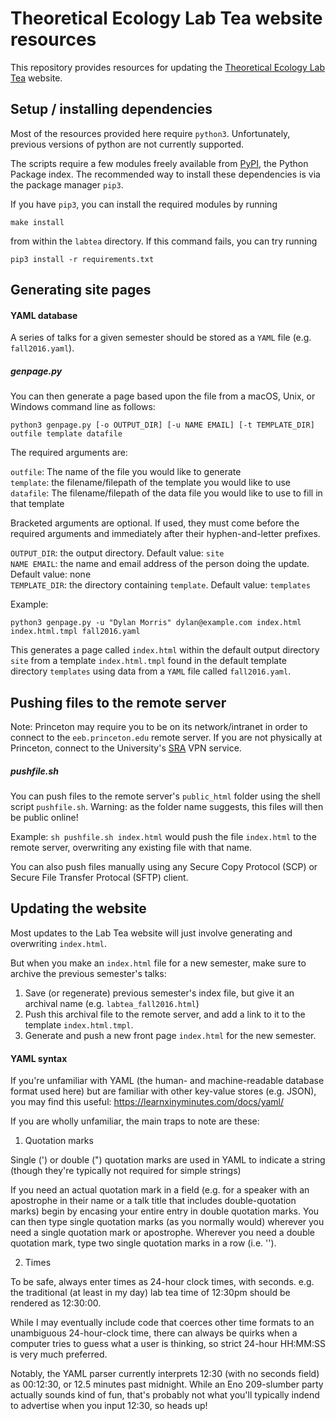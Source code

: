 # Theoretical Ecology Lab Tea website resources

This repository provides resources for updating the [Theoretical Ecology Lab Tea](https://eeb.princeton.edu/labtea/) website.

## Setup / installing dependencies

Most of the resources provided here require ``python3``. Unfortunately, previous versions of python are not currently supported.

The scripts require a few modules freely available from [PyPI](https://pypi.python.org/pypi), the Python Package index. The recommended way to install these dependencies is via the package manager ``pip3``.

If you have ``pip3``, you can install the required modules by running

    make install
    
from within the ``labtea`` directory. If this command fails, you can try running
    
    pip3 install -r requirements.txt


## Generating site pages

#### YAML database
A series of talks for a given semester should be stored as a ``YAML`` file (e.g. ``fall2016.yaml``).

##### genpage.py 
You can then generate a page based upon the file from a macOS, Unix, or Windows command line as follows:

``python3 genpage.py [-o OUTPUT_DIR] [-u NAME EMAIL] [-t TEMPLATE_DIR] outfile template datafile``

The required arguments are:

``outfile``: The name of the file you would like to generate <br>
``template``: the filename/filepath of the template you would like to use <br>
``datafile``: The filename/filepath of the data file you would like to use to fill in that template <br>

Bracketed arguments are optional. If used, they must come before the required arguments and immediately after their hyphen-and-letter prefixes.

``OUTPUT_DIR``: the output directory. Default value: ``site`` <br>
``NAME EMAIL``: the name and email address of the person doing the update. Default value: none <br>
``TEMPLATE_DIR``: the directory containing ``template``. Default value: ``templates`` <br>

Example:

``python3 genpage.py -u "Dylan Morris" dylan@example.com index.html index.html.tmpl fall2016.yaml``

This generates a page called ``index.html`` within the default output directory ``site`` from a template ``index.html.tmpl`` found in the default template directory ``templates`` using data from a ``YAML`` file called ``fall2016.yaml``.

## Pushing files to the remote server

Note: Princeton may require you to be on its network/intranet in order to connect to the ``eeb.princeton.edu`` remote server. If you are not physically at Princeton, connect to the University's [SRA](https://www.net.princeton.edu/vpn/) VPN service.


##### pushfile.sh
You can push files to the remote server's ``public_html`` folder using the shell script ``pushfile.sh``. Warning: as the folder name suggests, this files will then be public online!

Example:
``sh pushfile.sh index.html`` would push the file ``index.html`` to the remote server, overwriting any existing file with that name.

You can also push files manually using any Secure Copy Protocol (SCP) or Secure File Transfer Protocal (SFTP) client.

## Updating the website
Most updates to the Lab Tea website will just involve generating and overwriting ``index.html``. 

But when you make an ``index.html`` file for a new semester, make sure to archive the previous semester's talks:

1. Save (or regenerate) previous semester's index file, but give it an archival name (e.g. ``labtea_fall2016.html``)
2. Push this archival file to the remote server, and add a link to it to the template ``index.html.tmpl``.
3. Generate and push a new front page ``index.html`` for the new semester.


#### YAML syntax

If you're unfamiliar with YAML (the human- and machine-readable database format used here) but are familiar with other key-value stores (e.g. JSON), you may find this useful: https://learnxinyminutes.com/docs/yaml/

If you are wholly unfamiliar, the main traps to note are these:

1) Quotation marks

Single (') or double (") quotation marks are used in YAML to indicate a string (though they're typically not required for simple strings)

If you need an actual quotation mark in a field (e.g. for a speaker with an apostrophe in their name or a talk title that includes double-quotation marks) begin by encasing your entire entry in double quotation marks. You can then type single quotation marks (as you normally would) wherever you need a single quotation mark or apostrophe. Wherever you need a double quotation mark, type two single quotation marks in a row (i.e. '').

2) Times

To be safe, always enter times as 24-hour clock times, with seconds. e.g. the traditional (at least in my day) lab tea time of 12:30pm should be rendered as 12:30:00.

While I may eventually include code that coerces other time formats to an unambiguous 24-hour-clock time, there can always be quirks when a computer tries to guess what a user is thinking, so strict 24-hour HH:MM:SS is very much preferred.

Notably, the YAML parser currently interprets 12:30 (with no seconds field) as 00:12:30, or 12.5 minutes past midnight. While an Eno 209-slumber party actually sounds kind of fun, that's probably not what you'll typically indend to advertise when you input 12:30, so heads up!
